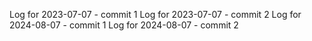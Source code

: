 Log for 2023-07-07 - commit 1
Log for 2023-07-07 - commit 2
Log for 2024-08-07 - commit 1
Log for 2024-08-07 - commit 2
